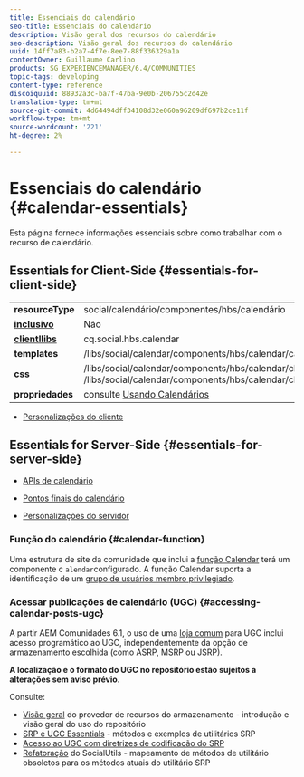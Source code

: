 ```yaml
---
title: Essenciais do calendário
seo-title: Essenciais do calendário
description: Visão geral dos recursos do calendário
seo-description: Visão geral dos recursos do calendário
uuid: 14ff7a83-b2a7-4f7e-8ee7-88f336329a1a
contentOwner: Guillaume Carlino
products: SG_EXPERIENCEMANAGER/6.4/COMMUNITIES
topic-tags: developing
content-type: reference
discoiquuid: 88932a3c-ba7f-47ba-9e0b-206755c2d42e
translation-type: tm+mt
source-git-commit: 4d64494dff34108d32e060a96209df697b2ce11f
workflow-type: tm+mt
source-wordcount: '221'
ht-degree: 2%

---
```



# Essenciais do calendário {#calendar-essentials}

Esta página fornece informações essenciais sobre como trabalhar com o recurso de calendário.

## Essentials for Client-Side {#essentials-for-client-side}

<table> 
 <tbody>
  <tr>
   <td> <strong>resourceType</strong></td> 
   <td>social/calendário/componentes/hbs/calendário</td> 
  </tr>
  <tr>
   <td> <a href="scf.md#add-or-include-a-communities-component"><strong>inclusivo</strong></a></td> 
   <td>Não</td> 
  </tr>
  <tr>
   <td> <a href="client-customize.md#clientlibs-for-scf"><strong>clientllibs</strong></a></td> 
   <td>cq.social.hbs.calendar</td> 
  </tr>
  <tr>
   <td> <strong>templates</strong></td> 
   <td>/libs/social/calendar/components/hbs/calendar/calendar.hbs</td> 
   <td> </td> 
  </tr>
  <tr>
   <td> <strong>css</strong></td> 
   <td>/libs/social/calendar/components/hbs/calendar/clientlibs/css/calendar.css<br /> /libs/social/calendar/components/hbs/calendar/clientlibs/css/jqueryui.css</td> 
  </tr>
  <tr>
   <td><strong> propriedades</strong></td> 
   <td>consulte <a href="calendar.md">Usando Calendários</a></td> 
  </tr>
 </tbody>
</table>

* [Personalizações do cliente](client-customize.md)

## Essentials for Server-Side {#essentials-for-server-side}

* [APIs de calendário](https://helpx.adobe.com/experience-manager/6-4/sites/developing/using/reference-materials/javadoc/com/adobe/cq/social/calendar/client/api/package-summary.html)

* [Pontos finais do calendário](https://helpx.adobe.com/experience-manager/6-4/sites/developing/using/reference-materials/javadoc/com/adobe/cq/social/calendar/client/endpoints/package-summary.html)

* [Personalizações do servidor](server-customize.md)

### Função do calendário {#calendar-function}

Uma estrutura de site da comunidade que inclui a [função Calendar](functions.md#calendar-function) terá um componente c `alendar`configurado. A função Calendar suporta a identificação de um [grupo de usuários membro privilegiado](users.md#privileged-members-group).

### Acessar publicações de calendário (UGC) {#accessing-calendar-posts-ugc}

A partir AEM Comunidades 6.1, o uso de uma [loja comum](working-with-srp.md) para UGC inclui acesso programático ao UGC, independentemente da opção de armazenamento escolhida (como ASRP, MSRP ou JSRP).

**A localização e o formato do UGC no repositório estão sujeitos a alterações sem aviso prévio**.

Consulte:

* [Visão geral](srp.md)  do provedor de recursos do armazenamento - introdução e visão geral do uso do repositório
* [SRP e UGC Essentials](srp-and-ugc.md)  - métodos e exemplos de utilitários SRP
* [Acesso ao UGC com diretrizes de codificação do SRP](accessing-ugc-with-srp.md) 
* [Refatoração](socialutils.md)  do SocialUtils - mapeamento de métodos de utilitário obsoletos para os métodos atuais do utilitário SRP

